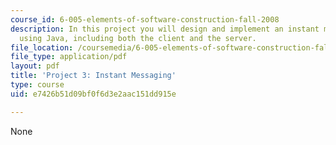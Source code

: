 ```yaml
---
course_id: 6-005-elements-of-software-construction-fall-2008
description: In this project you will design and implement an instant messaging system
  using Java, including both the client and the server.
file_location: /coursemedia/6-005-elements-of-software-construction-fall-2008/e7426b51d09bf0f6d3e2aac151dd915e_MIT6_005f08_project03.pdf
file_type: application/pdf
layout: pdf
title: 'Project 3: Instant Messaging'
type: course
uid: e7426b51d09bf0f6d3e2aac151dd915e

---
```

None